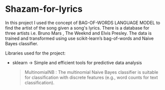 # Shazam-for-lyrics

In this project I used the concept of BAG-OF-WORDS LANGUAGE MODEL to find the artist of the song given a song's lyrics.
There is a database for three artists i.e. Bruno Mars , The Weeknd and Elvis Presley. The data is trained and transformed using use scikit-learn’s bag-of-words and Naive Bayes classifier. 

Libraries used for the project:
* sklearn -> Simple and efficient tools for predictive data analysis
  > MultinomialNB : The multinomial Naive Bayes classifier is suitable for classification with discrete features (e.g., word       counts for text classification). 
